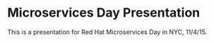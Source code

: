 # Microservices Day Presentation

This is a presentation for Red Hat Microservices Day in NYC, 11/4/15.
